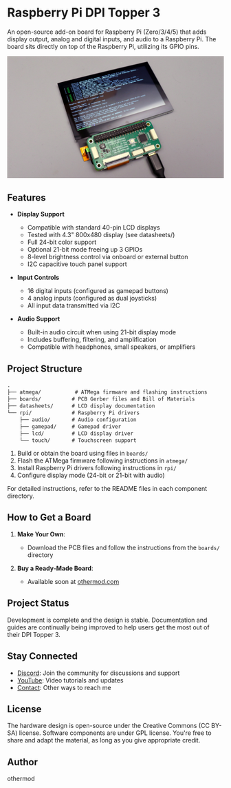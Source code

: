 # Raspberry Pi DPI Topper 3

An open-source add-on board for Raspberry Pi (Zero/3/4/5) that adds display output, analog and digital inputs, and audio to a Raspberry Pi. The board sits directly on top of the Raspberry Pi, utilizing its GPIO pins.

![Topper 3 Board](image2.jpg)

## Features

- **Display Support**
  - Compatible with standard 40-pin LCD displays
  - Tested with 4.3" 800x480 display (see datasheets/)
  - Full 24-bit color support
  - Optional 21-bit mode freeing up 3 GPIOs
  - 8-level brightness control via onboard or external button
  - I2C capacitive touch panel support

- **Input Controls**
  - 16 digital inputs (configured as gamepad buttons)
  - 4 analog inputs (configured as dual joysticks)
  - All input data transmitted via I2C

- **Audio Support**
  - Built-in audio circuit when using 21-bit display mode
  - Includes buffering, filtering, and amplification
  - Compatible with headphones, small speakers, or amplifiers

## Project Structure

```
.
├── atmega/           # ATMega firmware and flashing instructions
├── boards/          # PCB Gerber files and Bill of Materials
├── datasheets/      # LCD display documentation
└── rpi/             # Raspberry Pi drivers
    ├── audio/       # Audio configuration
    ├── gamepad/     # Gamepad driver
    ├── lcd/         # LCD display driver
    └── touch/       # Touchscreen support
```

1. Build or obtain the board using files in `boards/`
2. Flash the ATMega firmware following instructions in `atmega/`
3. Install Raspberry Pi drivers following instructions in `rpi/`
4. Configure display mode (24-bit or 21-bit with audio)

For detailed instructions, refer to the README files in each component directory.


## How to Get a Board

1. **Make Your Own**:
   - Download the PCB files and follow the instructions from the `boards/` directory

2. **Buy a Ready-Made Board**:
   - Available soon at [othermod.com](https://othermod.com)

## Project Status

Development is complete and the design is stable. Documentation and guides are continually being improved to help users get the most out of their DPI Topper 3.

## Stay Connected

- [Discord](https://discord.gg/V96c3JC): Join the community for discussions and support
- [YouTube](https://youtube.com/othermod): Video tutorials and updates
- [Contact](https://linktr.ee/othermod): Other ways to reach me

## License

The hardware design is open-source under the Creative Commons (CC BY-SA) license. Software components are under GPL license. You're free to share and adapt the material, as long as you give appropriate credit.

## Author

othermod
